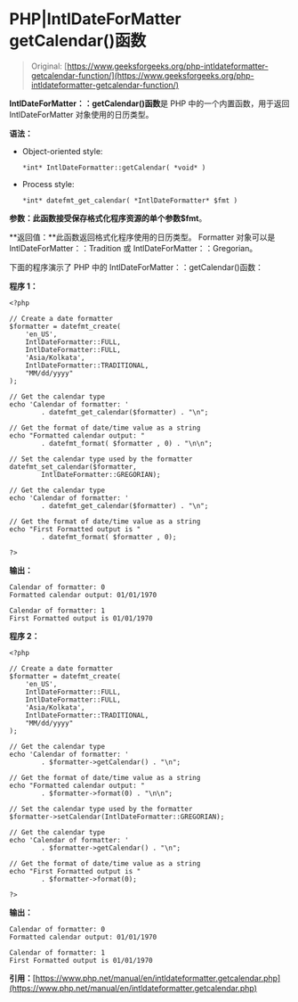 # PHP|IntlDateForMatter getCalendar()函数

> Original: [https://www.geeksforgeeks.org/php-intldateformatter-getcalendar-function/](https://www.geeksforgeeks.org/php-intldateformatter-getcalendar-function/)

**IntlDateForMatter：：getCalendar()函数**是 PHP 中的一个内置函数，用于返回 IntlDateForMatter 对象使用的日历类型。

**语法：**

*   Object-oriented style:

    ```
    *int* IntlDateFormatter::getCalendar( *void* )
    ```

*   Process style:

    ```
    *int* datefmt_get_calendar( *IntlDateFormatter* $fmt )
    ```

**参数：**此函数接受保存格式化程序资源的单个参数**$fmt**。

**返回值：**此函数返回格式化程序使用的日历类型。 Formatter 对象可以是 IntlDateForMatter：：Tradition 或 IntlDateForMatter：：Gregorian。

下面的程序演示了 PHP 中的 IntlDateForMatter：：getCalendar()函数：

**程序 1：**

```
<?php

// Create a date formatter
$formatter = datefmt_create(
    'en_US',
    IntlDateFormatter::FULL,
    IntlDateFormatter::FULL,
    'Asia/Kolkata',
    IntlDateFormatter::TRADITIONAL,
    "MM/dd/yyyy"
);

// Get the calendar type
echo 'Calendar of formatter: ' 
        . datefmt_get_calendar($formatter) . "\n";

// Get the format of date/time value as a string
echo "Formatted calendar output: "
        . datefmt_format( $formatter , 0) . "\n\n";

// Set the calendar type used by the formatter
datefmt_set_calendar($formatter,
        IntlDateFormatter::GREGORIAN);

// Get the calendar type
echo 'Calendar of formatter: ' 
        . datefmt_get_calendar($formatter) . "\n";

// Get the format of date/time value as a string
echo "First Formatted output is "
        . datefmt_format( $formatter , 0);

?>
```

**输出：**

```
Calendar of formatter: 0
Formatted calendar output: 01/01/1970

Calendar of formatter: 1
First Formatted output is 01/01/1970

```

**程序 2：**

```
<?php

// Create a date formatter
$formatter = datefmt_create(
    'en_US',
    IntlDateFormatter::FULL,
    IntlDateFormatter::FULL,
    'Asia/Kolkata',
    IntlDateFormatter::TRADITIONAL,
    "MM/dd/yyyy"
);

// Get the calendar type
echo 'Calendar of formatter: ' 
        . $formatter->getCalendar() . "\n";

// Get the format of date/time value as a string
echo "Formatted calendar output: "
        . $formatter->format(0) . "\n\n";

// Set the calendar type used by the formatter
$formatter->setCalendar(IntlDateFormatter::GREGORIAN);

// Get the calendar type
echo 'Calendar of formatter: ' 
        . $formatter->getCalendar() . "\n";

// Get the format of date/time value as a string
echo "First Formatted output is "
        . $formatter->format(0);

?>
```

**输出：**

```
Calendar of formatter: 0
Formatted calendar output: 01/01/1970

Calendar of formatter: 1
First Formatted output is 01/01/1970

```

**引用：**[https://www.php.net/manual/en/intldateformatter.getcalendar.php](https://www.php.net/manual/en/intldateformatter.getcalendar.php)